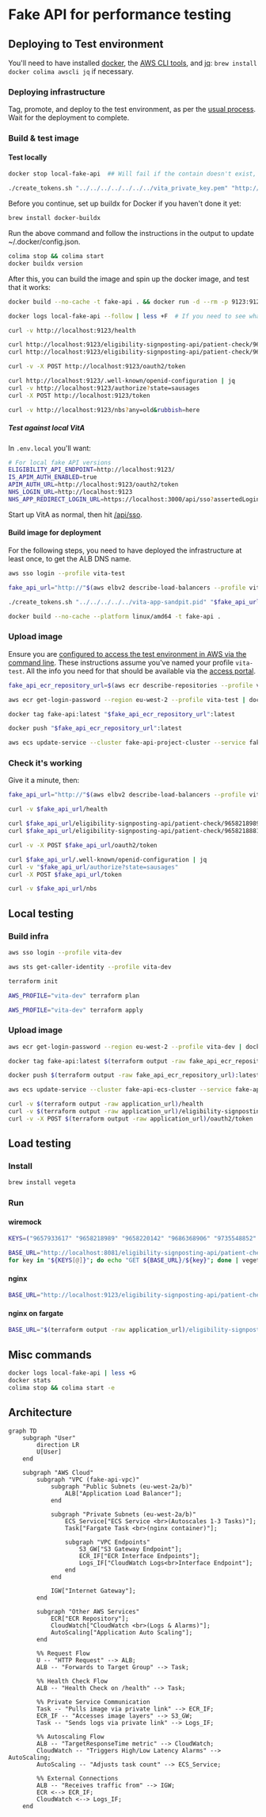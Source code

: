 # Fake API for performance testing

## Deploying to Test environment

You'll need to have installed [docker](https://www.docker.com/), the [AWS CLI tools](https://aws.amazon.com/cli/), and [jq](https://jqlang.org/): `brew install docker colima awscli jq` if necessary.

### Deploying infrastructure

Tag, promote, and deploy to the test environment, as per the [usual process](https://nhsd-confluence.digital.nhs.uk/spaces/Vacc/pages/989220238/Branching+and+release+strategy). Wait for the deployment to complete.

### Build & test image

#### Test locally

```sh
docker stop local-fake-api  ## Will fail if the contain doesn't exist, which is fine

./create_tokens.sh "../../../../../../../vita_private_key.pem" "http://localhost:9123" 86400
```

Before you continue, set up buildx for Docker if you haven't done it yet:
```sh
brew install docker-buildx
````
Run the above command and follow the instructions in the output to update ~/.docker/config.json.

```sh
colima stop && colima start
docker buildx version
```

After this, you can build the image and spin up the docker image, and test that it works:
```sh
docker build --no-cache -t fake-api . && docker run -d --rm -p 9123:9123 -e ELID_DELAY_SECONDS=1 -e APIM_DELAY_SECONDS=1 --name local-fake-api fake-api

docker logs local-fake-api --follow | less +F  # If you need to see what's going on in nginx

curl -v http://localhost:9123/health

curl http://localhost:9123/eligibility-signposting-api/patient-check/9658218989 | jq
curl http://localhost:9123/eligibility-signposting-api/patient-check/9658218881 | jq

curl -v -X POST http://localhost:9123/oauth2/token

curl http://localhost:9123/.well-known/openid-configuration | jq
curl -v http://localhost:9123/authorize?state=sausages
curl -X POST http://localhost:9123/token

curl -v http://localhost:9123/nbs?any=old&rubbish=here
```

##### Test against local VitA

In `.env.local` you'll want:

```sh
# For local fake API versions
ELIGIBILITY_API_ENDPOINT=http://localhost:9123/
IS_APIM_AUTH_ENABLED=true
APIM_AUTH_URL=http://localhost:9123/oauth2/token
NHS_LOGIN_URL=http://localhost:9123
NHS_APP_REDIRECT_LOGIN_URL=https://localhost:3000/api/sso?assertedLoginIdentity=sausages
```

Start up VitA as normal, then hit [/api/sso](https://localhost:3000/api/sso?assertedLoginIdentity=sausages).

#### Build image for deployment

For the following steps, you need to have deployed the infrastructure at least once, to get the ALB DNS name.

```sh
aws sso login --profile vita-test

fake_api_url="http://"$(aws elbv2 describe-load-balancers --profile vita-test | jq -r '.LoadBalancers[] | select(.LoadBalancerName == "fake-api-project-alb") | .DNSName')

./create_tokens.sh "../../../../../vita-app-sandpit.pid" "$fake_api_url" 315569520

docker build --no-cache --platform linux/amd64 -t fake-api .
```

### Upload image

Ensure you are [configured to access the test environment in AWS via the command line](https://docs.aws.amazon.com/cli/latest/userguide/getting-started-quickstart.html). These instructions assume you've named your profile `vita-test`. All the info you need for that should be available via the [access portal](https://d-9c67018f89.awsapps.com/start/#/?tab=accounts).

```sh
fake_api_ecr_repository_url=$(aws ecr describe-repositories --profile vita-test | jq -r '.repositories[] | select(.repositoryName == "fake-api") | .repositoryUri')

aws ecr get-login-password --region eu-west-2 --profile vita-test | docker login --username AWS --password-stdin $(echo $fake_api_ecr_repository_url | cut -d/ -f1)

docker tag fake-api:latest "$fake_api_ecr_repository_url":latest

docker push "$fake_api_ecr_repository_url":latest

aws ecs update-service --cluster fake-api-project-cluster --service fake-api --force-new-deployment --profile vita-test --region eu-west-2
```

### Check it's working

Give it a minute, then:

```sh
fake_api_url="http://"$(aws elbv2 describe-load-balancers --profile vita-test | jq -r '.LoadBalancers[] | select(.LoadBalancerName == "fake-api-project-alb") | .DNSName')

curl -v $fake_api_url/health

curl $fake_api_url/eligibility-signposting-api/patient-check/9658218989 | jq
curl $fake_api_url/eligibility-signposting-api/patient-check/9658218881 | jq

curl -v -X POST $fake_api_url/oauth2/token

curl $fake_api_url/.well-known/openid-configuration | jq
curl -v "$fake_api_url/authorize?state=sausages"
curl -X POST $fake_api_url/token

curl -v $fake_api_url/nbs
```

## Local testing

### Build infra

```sh
aws sso login --profile vita-dev

aws sts get-caller-identity --profile vita-dev

terraform init

AWS_PROFILE="vita-dev" terraform plan

AWS_PROFILE="vita-dev" terraform apply
```

### Upload image

```sh
aws ecr get-login-password --region eu-west-2 --profile vita-dev | docker login --username AWS --password-stdin $(terraform output -raw fake_api_ecr_repository_url | cut -d/ -f1)

docker tag fake-api:latest $(terraform output -raw fake_api_ecr_repository_url):latest

docker push $(terraform output -raw fake_api_ecr_repository_url):latest

aws ecs update-service --cluster fake-api-ecs-cluster --service fake-api-ecs-service --force-new-deployment --profile vita-dev --region eu-west-2

curl -v $(terraform output -raw application_url)/health
curl -v $(terraform output -raw application_url)/eligibility-signposting-api/patient-check/9658218989
curl -v -X POST $(terraform output -raw application_url)/oauth2/token
```

## Load testing

### Install

```sh
brew install vegeta
```

### Run

#### wiremock

```sh
KEYS=("9657933617" "9658218989" "9658220142" "9686368906" "9735548852" "9450114080" "9658218873" "9658218997" "9658220150" "9686368973" "9658218881" "9658219004" "9686369120" "9466447939" "9658218903" "9658219012" "9661033498" "9735548844")

BASE_URL="http://localhost:8081/eligibility-signposting-api/patient-check"
for key in "${KEYS[@]}"; do echo "GET ${BASE_URL}/${key}"; done | vegeta attack -rate=10/s -duration=30s | vegeta report
```

#### nginx

```sh
BASE_URL="http://localhost:9123/eligibility-signposting-api/patient-check"
```

#### nginx on fargate

```sh
BASE_URL="$(terraform output -raw application_url)/eligibility-signposting-api/patient-check"
```

## Misc commands

```sh
docker logs local-fake-api | less +G
docker stats
colima stop && colima start -e
```

## Architecture

```mermaid
graph TD
    subgraph "User"
        direction LR
        U[User]
    end

    subgraph "AWS Cloud"
        subgraph "VPC (fake-api-vpc)"
            subgraph "Public Subnets (eu-west-2a/b)"
                ALB["Application Load Balancer"];
            end

            subgraph "Private Subnets (eu-west-2a/b)"
                ECS_Service["ECS Service <br>(Autoscales 1-3 Tasks)"];
                Task["Fargate Task <br>(nginx container)"];

                subgraph "VPC Endpoints"
                    S3_GW["S3 Gateway Endpoint"];
                    ECR_IF["ECR Interface Endpoints"];
                    Logs_IF["CloudWatch Logs<br>Interface Endpoint"];
                end
            end

            IGW["Internet Gateway"];
        end

        subgraph "Other AWS Services"
            ECR["ECR Repository"];
            CloudWatch["CloudWatch <br>(Logs & Alarms)"];
            AutoScaling["Application Auto Scaling"];
        end

        %% Request Flow
        U -- "HTTP Request" --> ALB;
        ALB -- "Forwards to Target Group" --> Task;

        %% Health Check Flow
        ALB -- "Health Check on /health" --> Task;

        %% Private Service Communication
        Task -- "Pulls image via private link" --> ECR_IF;
        ECR_IF -- "Accesses image layers" --> S3_GW;
        Task -- "Sends logs via private link" --> Logs_IF;

        %% Autoscaling Flow
        ALB -- "TargetResponseTime metric" --> CloudWatch;
        CloudWatch -- "Triggers High/Low Latency Alarms" --> AutoScaling;
        AutoScaling -- "Adjusts task count" --> ECS_Service;

        %% External Connections
        ALB -- "Receives traffic from" --> IGW;
        ECR <--> ECR_IF;
        CloudWatch <--> Logs_IF;
    end
```
